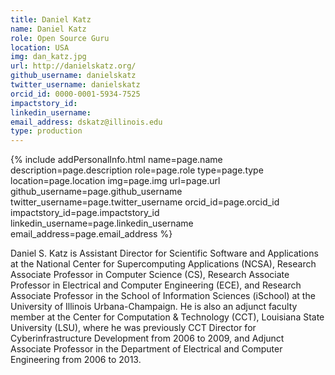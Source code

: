 ```yaml
---
title: Daniel Katz
name: Daniel Katz
role: Open Source Guru
location: USA
img: dan_katz.jpg
url: http://danielskatz.org/
github_username: danielskatz
twitter_username: danielskatz
orcid_id: 0000-0001-5934-7525
impactstory_id: 
linkedin_username:
email_address: dskatz@illinois.edu
type: production
---
```


<!--HTML / LIQUID stuff to render picture and links  -->
{% include addPersonalInfo.html name=page.name description=page.description role=page.role type=page.type location=page.location img=page.img url=page.url github_username=page.github_username twitter_username=page.twitter_username orcid_id=page.orcid_id impactstory_id=page.impactstory_id linkedin_username=page.linkedin_username email_address=page.email_address %}

<!-- START OF FREE MARKDOWN  -->
Daniel S. Katz is Assistant Director for Scientific Software and Applications at the National Center for Supercomputing Applications (NCSA), Research Associate Professor in Computer Science (CS), Research Associate Professor in Electrical and Computer Engineering (ECE), and Research Associate Professor in the School of Information Sciences (iSchool) at the University of Illinois Urbana-Champaign. He is also an adjunct faculty member at the Center for Computation & Technology (CCT), Louisiana State University (LSU), where he was previously CCT Director for Cyberinfrastructure Development from 2006 to 2009, and Adjunct Associate Professor in the Department of Electrical and Computer Engineering from 2006 to 2013. 